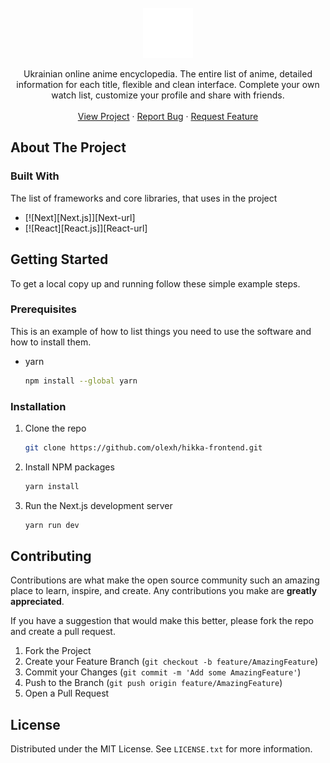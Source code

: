 <!-- PROJECT LOGO -->
<br />
<div align="center">
  <a href="https://github.com/olexh/hikka-frontend">
    <img src="public/logo.svg" alt="Logo" width="80" height="80">
  </a>
  <p align="center">
    Ukrainian online anime encyclopedia. The entire list of anime, detailed information for each title, flexible and clean interface. Complete your own watch list, customize your profile and share with friends.
    <br />
    <br />
    <a href="https://hikka.io">View Project</a>
    ·
    <a href="https://github.com/olexh/hikka-frontend/issues">Report Bug</a>
    ·
    <a href="https://github.com/olexh/hikka-frontend/issues">Request Feature</a>
  </p>
</div>

<!-- ABOUT THE PROJECT -->
## About The Project

### Built With

The list of frameworks and core libraries, that uses in the project

* [![Next][Next.js]][Next-url]
* [![React][React.js]][React-url]


<!-- GETTING STARTED -->
## Getting Started

To get a local copy up and running follow these simple example steps.

### Prerequisites

This is an example of how to list things you need to use the software and how to install them.
* yarn
  ```sh
  npm install --global yarn
  ```

### Installation

1. Clone the repo
   ```sh
   git clone https://github.com/olexh/hikka-frontend.git
   ```
2. Install NPM packages
   ```sh
   yarn install
   ```
3. Run the Next.js development server
   ```sh
   yarn run dev
   ```

<!-- CONTRIBUTING -->
## Contributing

Contributions are what make the open source community such an amazing place to learn, inspire, and create. Any contributions you make are **greatly appreciated**.

If you have a suggestion that would make this better, please fork the repo and create a pull request.

1. Fork the Project
2. Create your Feature Branch (`git checkout -b feature/AmazingFeature`)
3. Commit your Changes (`git commit -m 'Add some AmazingFeature'`)
4. Push to the Branch (`git push origin feature/AmazingFeature`)
5. Open a Pull Request


<!-- LICENSE -->
## License

Distributed under the MIT License. See `LICENSE.txt` for more information.
